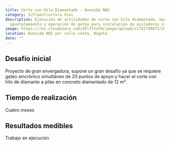```yaml
---
title: Corte con Hilo Diamantado - Avenida NQS
category: Infraestructura Vial
description: Ejecución de actividades de corte con hilo diamantado, maniobras de
  apuntalamiento y operación de gateo para instalación de aisladores sísmicos.
image: https://res.cloudinary.com/dtlfttst9/image/upload/v1742790472/29a8834_mdq4od.jpg
location: Avenida NQS por calle sexta, Bogotá
date: ""
---
```

## Desafío inicial
Proyecto de gran envergadura, supone un gran desafío ya que se requiere gateo sincrónico simultáneo de 20 puntos de apoyo y hacer el corte con hilo de diamante a pilas en concreto diamantado de 12 m².

## Tiempo de realización
Cuatro meses

## Resultados medibles
Trabajo en ejecución
